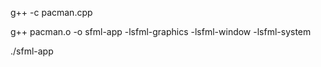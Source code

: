 g++ -c pacman.cpp

g++ pacman.o -o sfml-app -lsfml-graphics -lsfml-window -lsfml-system

./sfml-app
